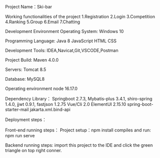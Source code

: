 Project Name：Ski-bar

Working functionalities of the project
1.Registration
2.Login
3.Competition
4.Ranking
5.Group
6.Email
7.Chatting

Development Environment
Operating System: 
Windows 10

Programming Language:
Java 8
JavaScript 
HTML
CSS

Development Tools: 
IDEA,Navicat,Git,VSCODE,Postman

Project Build:
Maven 4.0.0

Servers: 
Tomcat 8.5

Database: 
MySQL8

Operating environment
node 16.17.0

Dependency Library：
Springboot 2.7.3,
Mybatis-plus 3.4.1,
shiro-spring 1.4.0,
jjwt 0.9.1,
fastjson 1.2.75
Vue/Cli 2.0
ElementUI 2.15.10
spring-boot-starter-mail
jakarta.xml.bind-api

Deployment steps：

Front-end running steps：
Project setup：npm install
compiles and run: npm run serve

Backend running steps:
import this project  to the IDE and click the green triangle on top right conner.
